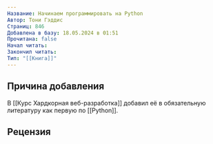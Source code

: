 ```yaml
---
Название: Начинаем программировать на Python
Автор: Тони Гэддис
Страниц: 846
Добавлена в базу: 18.05.2024 в 01:51
Прочитана: false
Начал читать: 
Закончил читать: 
Тип: "[[Книга]]"
---
```

## Причина добавления

В [[Курс Хардкорная веб-разработка]] добавил её в обязательную литературу как первую по [[Python]].

## Рецензия
